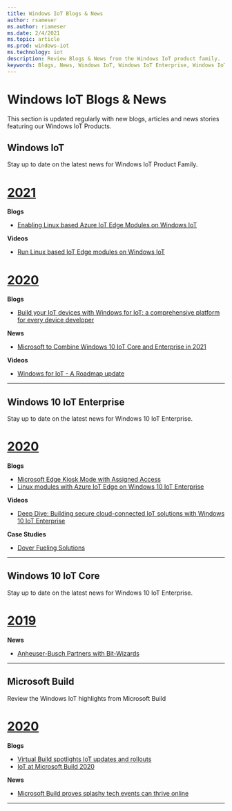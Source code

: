 ```yaml
---
title: Windows IoT Blogs & News
author: rsameser
ms.author: riameser
ms.date: 2/4/2021
ms.topic: article
ms.prod: windows-iot
ms.technology: iot
description: Review Blogs & News from the Windows IoT product family.
keywords: Blogs, News, Windows IoT, Windows IoT Enterprise, Windows IoT Core, Build
---
```


# Windows IoT Blogs & News
This section is updated regularly with new blogs, articles and news stories featuring our Windows IoT Products.

## Windows IoT
Stay up to date on the latest news for Windows IoT Product Family.

# [2021](#tab/2021)

**Blogs**
* [Enabling Linux based Azure IoT Edge Modules on Windows IoT](https://techcommunity.microsoft.com/t5/internet-of-things/enabling-linux-based-azure-iot-edge-modules-on-windows-iot/ba-p/2075882)

**Videos**
* [Run Linux based IoT Edge modules on Windows IoT](https://channel9.msdn.com/Shows/Internet-of-Things-Show/Run-Linux-based-IoT-Edge-modules-on-Windows-IoT)

# [2020](#tab/2020)

**Blogs**
* [Build your IoT devices with Windows for IoT: a comprehensive platform for every device developer](https://blogs.windows.com/windowsdeveloper/2020/05/26/build-your-iot-devices-with-windows-for-iot-a-comprehensive-platform-for-every-device-developer/)

**News**
* [Microsoft to Combine Windows 10 IoT Core and Enterprise in 2021](https://www.zdnet.com/article/microsoft-to-combine-windows-10-iot-core-and-iot-enterprise-in-2021/)

**Videos**
* [Windows for IoT - A Roadmap update](https://www.youtube.com/watch?v=yW6TjINVjQ0&feature=emb_title)

---

## Windows 10 IoT Enterprise
Stay up to date on the latest news for Windows 10 IoT Enterprise.

# [2020](#tab/2020)

**Blogs**
* [Microsoft Edge Kiosk Mode with Assigned Access](https://blogs.windows.com/windowsexperience/2020/09/22/whats-new-in-web-experiences-ignite-2020-need-to-secure-your-remote-workers-choose-microsoft-edge-as-your-browser-for-business/)
* [Linux modules with Azure IoT Edge on Windows 10 IoT Enterprise](https://techcommunity.microsoft.com/t5/internet-of-things/linux-modules-with-azure-iot-edge-on-windows-10-iot-enterprise/ba-p/1407066)

**Videos**
* [Deep Dive: Building secure cloud-connected IoT solutions with Windows 10 IoT Enterprise](https://www.youtube.com/watch?v=4na4RpxlnIw)

**Case Studies**
* [Dover Fueling Solutions](https://customers.microsoft.com/story/775087-microsoft-country-corner-dover-fueling-solutions-oil-and-gas-azure)

---

## Windows 10 IoT Core
Stay up to date on the latest news for Windows 10 IoT Enterprise.

# [2019](#tab/2020)

**News**
* [Anheuser-Busch Partners with Bit-Wizards](https://www.prweb.com/releases/anheuser_busch_partners_with_bit_wizards/prweb16769093.htm)
---

## Microsoft Build
Review the Windows IoT highlights from Microsoft Build

# [2020](#tab/2020)

**Blogs**
* [Virtual Build spotlights IoT updates and rollouts](https://azure.microsoft.com/blog/virtual-build-spotlights-iot-updates-and-rollouts/)
* [IoT at Microsoft Build 2020](https://techcommunity.microsoft.com/t5/internet-of-things/iot-at-microsoft-build-2020/ba-p/1387770)

**News**
* [Microsoft Build proves splashy tech events can thrive online](https://www.cnn.com/2020/05/21/tech/microsoft-build-event-2020/index.html)

---
